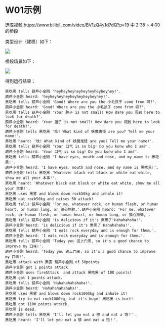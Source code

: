# W01示例

选取视频 https://www.bilibili.com/video/BV1zQ4y1d7dQ?p=19 中 2:38 ~ 4:00 的桥段

类型设计（建模）如下：

![](http://www.plantuml.com/plantuml/png/RP6nKeOm48JxF4LABNW51w7Lnh5tpd2I6qBY90SMwBjBGWYWFnNVxjvoSzI1mVCq6g4CX20R9DkB3Ar7uCcZN8IGwqEMfKOmh0i2CwYXO8SVQ0DkyV29CBowk_j4XWAZpR2DPV2ea6PylA6zkAJyx1izExks-ALyS8IUrE77_ByC0aVzYKRY9CwEkgY--J_rBHXuXw0RxrZ7YalnqVY5r6kERZbHLNq_vEl5x9dpGfkq3wJKsSdluh93zifGZRPRVzOl)


桥段场景如下：

![](http://www.plantuml.com/plantuml/png/hLNFJnfH4BxpLspYkGSzzj0OU-Yf5wzD3rItjP520dZe3MgLPP701XHK3Fu0g-8AgIJYxYB_p9ltTa_-2_rWXVYeb3HgNiWuxvkPxtqpavsFnOFH-DgtK22u58z45V_FDHgkVagjd9SoIDk39nXJtWP3mK_1sCf2D19VKQDIW6SRb5_7h-9Z5oDBg-yZuLXS1M9c8HHSMbMa0EIct-UYUZr4poepxwBgTnbK-oM3vXv0WO1KG7drOU3_-6QSfFAwdqHS6e5m9Aug8VLpF338NEvDElTECg26bvL-m7_LCNItcHwhmxg7lDoameMNsk87TR7t4m_dpNqopydCtpjR0vIxled_ADTadIpkQLl7pJ1UDAfy-zWhDKbhkRrTFn5Ftt7JbgdAb2IwKZzagj6lNrOUD36AIEWpPdQ2tMfqkkEPHU_IuOaBCA9UW-jrrj4fdmM7bnQASYUyLOGAeb95qr0GJb6jUya2rmoGSbj9ofVkdUeW0ZvWuUQLjAWuuc0V1fNRTDE6uJds8u61XVIWJMO94QDfVLa1VT56oSLk5mP-KHf4G8fNBfcLWOpCkgAKDLL3Vt4Ugi-YBklsHF4CkRtzE-zkbx8tJmQjgOzYm85rCa_sHmt_zJ9Uj2bbztkSJJsxgP3TdrZCjRWwWlBOPQgrOJ3BSd-aVODwwqEFvVRAVLZ6WLDaIl0CUqYv2_SqAJPpU3wpDl4it602gDwN6PuHiA1DEf1xI8nhURfjYpR6HwEDD5But31yiDqD-r56PkjKEySqUeaafF5APsWTBhbvWkeyUuo3wINZ6WMcSvZUyYSabfkFubxY46zWJeskhYVCxgAwB3Tub8LsRaIoCPRbsVsclUROGOKNqgD_CJTX1MHwyXeCuxXUODtS5AWaLESOE-f_V_wzPNCJjcn22tni5l3109T8QydwJmdd9cRpA30FqV3T_WC0)

得到运行结果：

```
黑吃黑 tells 葫芦小金刚 'heyheyheyheyheyheyheyheyhey!'.
葫芦小金刚 heard: 'heyheyheyheyheyheyheyheyhey!'.
黑吃黑 tells 葫芦小金刚 'Good! Where are you the 小毛孩子 come from 呀?'.
葫芦小金刚 heard: 'Good! Where are you the 小毛孩子 come from 呀?'.
黑吃黑 tells 葫芦小金刚 'Your 胆子 is not small! How dare you 闯到 here to look for death?'.
葫芦小金刚 heard: 'Your 胆子 is not small! How dare you 闯到 here to look for death?'.
葫芦小金刚 tells 黑吃黑 '呔! What kind of 妖魔鬼怪 are you? Tell me your name!'.
黑吃黑 heard: '呔! What kind of 妖魔鬼怪 are you? Tell me your name!'.
黑吃黑 tells 葫芦小金刚 'Your 口气 is so big! Do you konw who I am?'.
葫芦小金刚 heard: 'Your 口气 is so big! Do you konw who I am?'.
黑吃黑 tells 葫芦小金刚 'I have eyes, mouth and nose, and my name is 黑吃黑!'.
葫芦小金刚 heard: 'I have eyes, mouth and nose, and my name is 黑吃黑!'.
葫芦小金刚 tells 黑吃黑 'Whatever black eat black or white eat white, show me all your 本事!'.
黑吃黑 heard: 'Whatever black eat black or white eat white, show me all your 本事!'.
黑吃黑 uses 黑雾 and blows down rock50kg and inhale it!
黑吃黑 eat rock50kg and raises 50 attack!
黑吃黑 tells 葫芦小金刚 'For me, whatever rock, or human flesh, or human heart, or human lung, or 狼心狗肺,'.葫芦小金刚 heard: 'For me, whatever rock, or human flesh, or human heart, or human lung, or 狼心狗肺,'.      
黑吃黑 tells 葫芦小金刚 'is delicious if it's 熏黑了!Hahahahaha!'.
葫芦小金刚 heard: 'is delicious if it's 熏黑了!Hahahahaha!'.
黑吃黑 tells 葫芦小金刚 'I eats rock everyday and is enough for them.'.
葫芦小金刚 heard: 'I eats rock everyday and is enough for them.'.
黑吃黑 tells 葫芦小金刚 'Today you 送上门来, so it's a good chance to improve my 口味!'.
葫芦小金刚 heard: 'Today you 送上门来, so it's a good chance to improve my 口味!'.
黑吃黑 attack with 黑雾 葫芦小金刚 of 50points
葫芦小金刚 got 1 points attack.
葫芦小金刚 uses fireAttack  and attack 黑吃黑 of 100 points!
黑吃黑 got 1 points attack.
黑吃黑 tells 葫芦小金刚 'Hahahahahahaha!'.
葫芦小金刚 heard: 'Hahahahahahaha!'.
黑吃黑 uses 黑雾 and blows down rock1000kg and inhale it!
黑吃黑 try to eat rock1000kg, but it's huge! 黑吃黑 is hurt!
黑吃黑 got 1100 points attack.
黑吃黑 is dead.
葫芦小金刚 tells 黑吃黑 'I'll let you eat a 够 and eat a 饱！'.
黑吃黑 heard: 'I'll let you eat a 够 and eat a 饱！'.
```